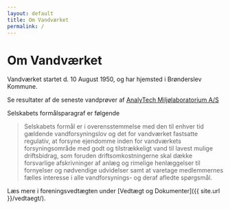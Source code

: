 ```yaml
---
layout: default
title: Om Vandværket
permalink: /
---
```


# Om Vandværket

Vandværket startet d. 10 August 1950, og har hjemsted i Brønderslev Kommune.

Se resultater af de seneste vandprøver af [AnalyTech Miljølaboratorium A/S](https://analytech.sgs.com/8379/Places)

Selskabets formålsparagraf er følgende

> Selskabets formål er i overensstemmelse med den til enhver tid gældende vandforsyningslov og det for vandværket fastsatte regulativ, at forsyne ejendomme inden for vandværkets forsyningsområde med godt og tilstrækkeligt vand til lavest mulige driftsbidrag, som foruden driftsomkostningerne skal dække forsvarlige afskrivninger af anlæg og rimelige henlæggelser til fornyelser og nødvendige udvidelser samt at varetage medlemmernes fælles interesse i alle vandforsynings- og deraf afledte spørgsmål.

Læs mere i foreningsvedtægten under [Vedtægt og Dokumenter]({{ site.url }}/vedtaegt/).
